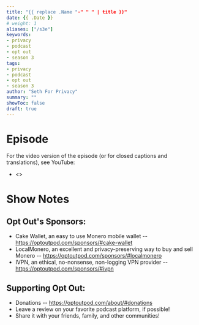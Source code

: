 ```yaml
---
title: "{{ replace .Name "-" " " | title }}"
date: {{ .Date }}
# weight: 1
aliases: ["/s3e"]
keywords:
- privacy
- podcast
- opt out
- season 3
tags:
- privacy
- podcast
- opt out
- season 3
author: "Seth For Privacy"
summary: ""
showToc: false
draft: true
---
```


# Episode



For the video version of the episode (or for closed captions and translations), see YouTube: 

- <>

# Show Notes



## Opt Out's Sponsors:

- Cake Wallet, an easy to use Monero mobile wallet -- https://optoutpod.com/sponsors/#cake-wallet
- LocalMonero, an excellent and privacy-preserving way to buy and sell Monero -- https://optoutpod.com/sponsors/#localmonero
- IVPN, an ethical, no-nonsense, non-logging VPN provider -- https://optoutpod.com/sponsors/#ivpn

## Supporting Opt Out:

- Donations -- https://optoutpod.com/about/#donations
- Leave a review on your favorite podcast platform, if possible!
- Share it with your friends, family, and other communities!
